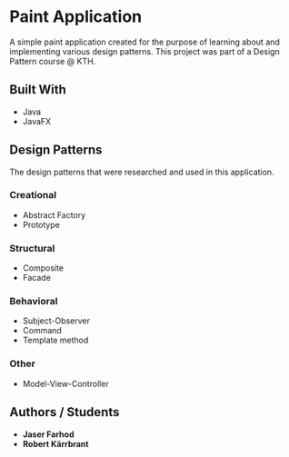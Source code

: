 # Paint Application

A simple paint application created for the purpose of learning about and implementing various design patterns. This project was part of a Design Pattern course @ KTH.

## Built With

* Java
* JavaFX

## Design Patterns

The design patterns that were researched and used in this application.

### Creational

* Abstract Factory
* Prototype

### Structural

* Composite
* Facade

### Behavioral

* Subject-Observer
* Command
* Template method

### Other
* Model-View-Controller

## Authors / Students

* **Jaser Farhod**
* **Robert Kärrbrant**
